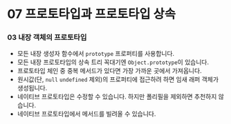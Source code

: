 # 07 프로토타입과 프로토타입 상속

### 03 내장 객체의 프로토타입
- 모든 내장 생성자 함수에서 `prototype` 프로퍼티를 사용합니다.
- 모든 내장 프로토타입의 상속 트리 꼭대기엔 `Object.prototype`이 있습니다.
- 프로토타입 체인 중 중복 메서드가 있다면 가장 가까운 곳에서 가져옵니다.
- 원시값(단, `null` `undefined` 제외)의 프로퍼티에 접근하려 하면 임새 래퍼 객체가 생성됩니다.
- 네이티브 프로토타입은 수정할 수 있습니다. 하지만 폴리필을 제외하면 추천하지 않습니다.
- 네이티브 프로토타입에서 메서드를 빌려올 수 있습니다.
